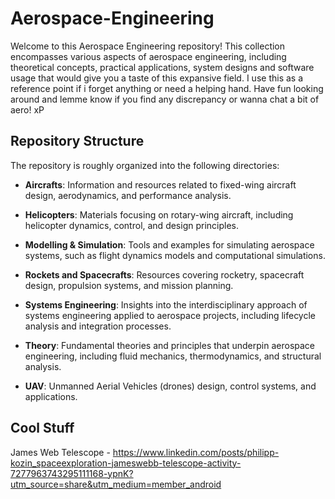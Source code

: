 # Aerospace-Engineering

Welcome to this Aerospace Engineering repository! This collection encompasses various aspects of aerospace engineering, including theoretical concepts, practical applications, system designs and software usage that would give you a taste of this expansive field. I use this as a reference point if i forget anything or need a helping hand. Have fun looking around and lemme know if you find any discrepancy or wanna chat a bit of aero! xP

## Repository Structure

The repository is roughly  organized into the following directories:

- **Aircrafts**: Information and resources related to fixed-wing aircraft design, aerodynamics, and performance analysis.

- **Helicopters**: Materials focusing on rotary-wing aircraft, including helicopter dynamics, control, and design principles.

- **Modelling & Simulation**: Tools and examples for simulating aerospace systems, such as flight dynamics models and computational simulations.

- **Rockets and Spacecrafts**: Resources covering rocketry, spacecraft design, propulsion systems, and mission planning.

- **Systems Engineering**: Insights into the interdisciplinary approach of systems engineering applied to aerospace projects, including lifecycle analysis and integration processes.

- **Theory**: Fundamental theories and principles that underpin aerospace engineering, including fluid mechanics, thermodynamics, and structural analysis.

- **UAV**: Unmanned Aerial Vehicles (drones) design, control systems, and applications.


## Cool Stuff

James Web Telescope - https://www.linkedin.com/posts/philipp-kozin_spaceexploration-jameswebb-telescope-activity-7277963743295111168-ypnK?utm_source=share&utm_medium=member_android
